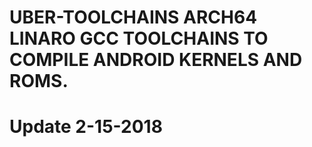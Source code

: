 # UBER-TOOLCHAINS ARCH64 LINARO GCC TOOLCHAINS TO COMPILE ANDROID KERNELS AND ROMS.

# Update 2-15-2018

